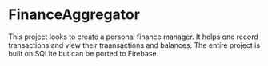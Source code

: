 # FinanceAggregator
This project looks to create a personal finance manager. 
It helps one record transactions and view their traansactions and balances. 
The entire project is built on SQLite but can be ported to Firebase.
